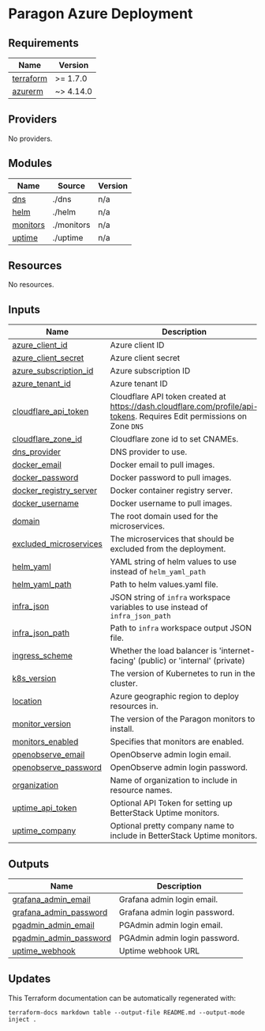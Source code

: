 # Paragon Azure Deployment

<!-- BEGIN_TF_DOCS -->
## Requirements

| Name | Version |
|------|---------|
| <a name="requirement_terraform"></a> [terraform](#requirement\_terraform) | >= 1.7.0 |
| <a name="requirement_azurerm"></a> [azurerm](#requirement\_azurerm) | ~> 4.14.0 |

## Providers

No providers.

## Modules

| Name | Source | Version |
|------|--------|---------|
| <a name="module_dns"></a> [dns](#module\_dns) | ./dns | n/a |
| <a name="module_helm"></a> [helm](#module\_helm) | ./helm | n/a |
| <a name="module_monitors"></a> [monitors](#module\_monitors) | ./monitors | n/a |
| <a name="module_uptime"></a> [uptime](#module\_uptime) | ./uptime | n/a |

## Resources

No resources.

## Inputs

| Name | Description | Type | Default | Required |
|------|-------------|------|---------|:--------:|
| <a name="input_azure_client_id"></a> [azure\_client\_id](#input\_azure\_client\_id) | Azure client ID | `string` | n/a | yes |
| <a name="input_azure_client_secret"></a> [azure\_client\_secret](#input\_azure\_client\_secret) | Azure client secret | `string` | n/a | yes |
| <a name="input_azure_subscription_id"></a> [azure\_subscription\_id](#input\_azure\_subscription\_id) | Azure subscription ID | `string` | n/a | yes |
| <a name="input_azure_tenant_id"></a> [azure\_tenant\_id](#input\_azure\_tenant\_id) | Azure tenant ID | `string` | n/a | yes |
| <a name="input_cloudflare_api_token"></a> [cloudflare\_api\_token](#input\_cloudflare\_api\_token) | Cloudflare API token created at https://dash.cloudflare.com/profile/api-tokens. Requires Edit permissions on Zone `DNS` | `string` | `null` | no |
| <a name="input_cloudflare_zone_id"></a> [cloudflare\_zone\_id](#input\_cloudflare\_zone\_id) | Cloudflare zone id to set CNAMEs. | `string` | `null` | no |
| <a name="input_dns_provider"></a> [dns\_provider](#input\_dns\_provider) | DNS provider to use. | `string` | `"none"` | no |
| <a name="input_docker_email"></a> [docker\_email](#input\_docker\_email) | Docker email to pull images. | `string` | n/a | yes |
| <a name="input_docker_password"></a> [docker\_password](#input\_docker\_password) | Docker password to pull images. | `string` | n/a | yes |
| <a name="input_docker_registry_server"></a> [docker\_registry\_server](#input\_docker\_registry\_server) | Docker container registry server. | `string` | `"docker.io"` | no |
| <a name="input_docker_username"></a> [docker\_username](#input\_docker\_username) | Docker username to pull images. | `string` | n/a | yes |
| <a name="input_domain"></a> [domain](#input\_domain) | The root domain used for the microservices. | `string` | n/a | yes |
| <a name="input_excluded_microservices"></a> [excluded\_microservices](#input\_excluded\_microservices) | The microservices that should be excluded from the deployment. | `list(string)` | `[]` | no |
| <a name="input_helm_yaml"></a> [helm\_yaml](#input\_helm\_yaml) | YAML string of helm values to use instead of `helm_yaml_path` | `string` | `null` | no |
| <a name="input_helm_yaml_path"></a> [helm\_yaml\_path](#input\_helm\_yaml\_path) | Path to helm values.yaml file. | `string` | `".secure/values.yaml"` | no |
| <a name="input_infra_json"></a> [infra\_json](#input\_infra\_json) | JSON string of `infra` workspace variables to use instead of `infra_json_path` | `string` | `null` | no |
| <a name="input_infra_json_path"></a> [infra\_json\_path](#input\_infra\_json\_path) | Path to `infra` workspace output JSON file. | `string` | `".secure/infra-output.json"` | no |
| <a name="input_ingress_scheme"></a> [ingress\_scheme](#input\_ingress\_scheme) | Whether the load balancer is 'internet-facing' (public) or 'internal' (private) | `string` | `"internet-facing"` | no |
| <a name="input_k8s_version"></a> [k8s\_version](#input\_k8s\_version) | The version of Kubernetes to run in the cluster. | `string` | `"1.31"` | no |
| <a name="input_location"></a> [location](#input\_location) | Azure geographic region to deploy resources in. | `string` | n/a | yes |
| <a name="input_monitor_version"></a> [monitor\_version](#input\_monitor\_version) | The version of the Paragon monitors to install. | `string` | `null` | no |
| <a name="input_monitors_enabled"></a> [monitors\_enabled](#input\_monitors\_enabled) | Specifies that monitors are enabled. | `bool` | `false` | no |
| <a name="input_openobserve_email"></a> [openobserve\_email](#input\_openobserve\_email) | OpenObserve admin login email. | `string` | `null` | no |
| <a name="input_openobserve_password"></a> [openobserve\_password](#input\_openobserve\_password) | OpenObserve admin login password. | `string` | `null` | no |
| <a name="input_organization"></a> [organization](#input\_organization) | Name of organization to include in resource names. | `string` | n/a | yes |
| <a name="input_uptime_api_token"></a> [uptime\_api\_token](#input\_uptime\_api\_token) | Optional API Token for setting up BetterStack Uptime monitors. | `string` | `null` | no |
| <a name="input_uptime_company"></a> [uptime\_company](#input\_uptime\_company) | Optional pretty company name to include in BetterStack Uptime monitors. | `string` | `null` | no |

## Outputs

| Name | Description |
|------|-------------|
| <a name="output_grafana_admin_email"></a> [grafana\_admin\_email](#output\_grafana\_admin\_email) | Grafana admin login email. |
| <a name="output_grafana_admin_password"></a> [grafana\_admin\_password](#output\_grafana\_admin\_password) | Grafana admin login password. |
| <a name="output_pgadmin_admin_email"></a> [pgadmin\_admin\_email](#output\_pgadmin\_admin\_email) | PGAdmin admin login email. |
| <a name="output_pgadmin_admin_password"></a> [pgadmin\_admin\_password](#output\_pgadmin\_admin\_password) | PGAdmin admin login password. |
| <a name="output_uptime_webhook"></a> [uptime\_webhook](#output\_uptime\_webhook) | Uptime webhook URL |
<!-- END_TF_DOCS -->

## Updates

This Terraform documentation can be automatically regenerated with:

```
terraform-docs markdown table --output-file README.md --output-mode inject .
```
